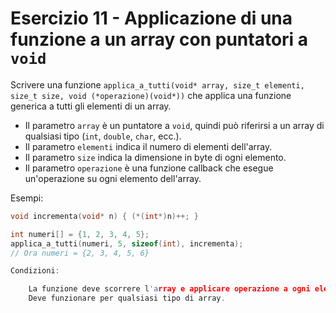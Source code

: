 # Esercizio 11 - Applicazione di una funzione a un array con puntatori a `void`

Scrivere una funzione `applica_a_tutti(void* array, size_t elementi, size_t size, void (*operazione)(void*))` che applica una funzione generica a tutti gli elementi di un array.

- Il parametro `array` è un puntatore a `void`, quindi può riferirsi a un array di qualsiasi tipo (`int`, `double`, `char`, ecc.).
- Il parametro `elementi` indica il numero di elementi dell'array.
- Il parametro `size` indica la dimensione in byte di ogni elemento.
- Il parametro `operazione` è una funzione callback che esegue un'operazione su ogni elemento dell'array.

Esempi:
```c
void incrementa(void* n) { (*(int*)n)++; }

int numeri[] = {1, 2, 3, 4, 5};
applica_a_tutti(numeri, 5, sizeof(int), incrementa);  
// Ora numeri = {2, 3, 4, 5, 6}

Condizioni:

    La funzione deve scorrere l'array e applicare operazione a ogni elemento.
    Deve funzionare per qualsiasi tipo di array.